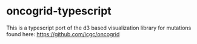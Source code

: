 # oncogrid-typescript

This is a typescript port of the d3 based visualization library for mutations found here: https://github.com/icgc/oncogrid

